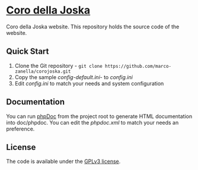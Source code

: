 # [Coro della Joska](http://corojoska.altervista.org)

Coro della Joska website. This repository holds the source code of the website.

## Quick Start
1. Clone the Git repository - `git clone https://github.com/marco-zanella/corojoska.git`
2. Copy the sample _config-default.ini_- to _config.ini_
3. Edit _config.ini_ to match your needs and system configuration

## Documentation
You can run [phpDoc](https://www.phpdoc.org/) from the project root to generate
HTML documentation into doc/phpdoc. You can edit the _phpdoc.xml_ to match your
needs an preference.

## License
The code is available under the [GPLv3 license](LICENSE).
